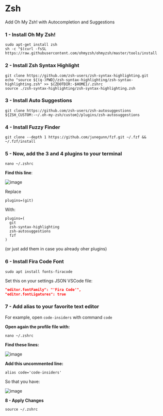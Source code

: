 # Zsh 
Add Oh My Zsh! with Autocompletion and Suggestions

### 1 - Install Oh My Zsh!
```shell
sudo apt-get install zsh
sh -c "$(curl -fsSL https://raw.githubusercontent.com/ohmyzsh/ohmyzsh/master/tools/install.sh)"
```

### 2 - Install Zsh Syntax Highlight
```shell
git clone https://github.com/zsh-users/zsh-syntax-highlighting.git
echo "source ${(q-)PWD}/zsh-syntax-highlighting/zsh-syntax-highlighting.zsh" >> ${ZDOTDIR:-$HOME}/.zshrc
source ./zsh-syntax-highlighting/zsh-syntax-highlighting.zsh
```

### 3 - Install Auto Suggestions
```shell
git clone https://github.com/zsh-users/zsh-autosuggestions ${ZSH_CUSTOM:-~/.oh-my-zsh/custom}/plugins/zsh-autosuggestions
```

### 4 - Install Fuzzy Finder 
```shell
git clone --depth 1 https://github.com/junegunn/fzf.git ~/.fzf && ~/.fzf/install
```

### 5 - Now, add the 3 and 4 plugins to your terminal
```
nano ~/.zshrc

```
**Find this line**: 

![image](https://github.com/felipezarco/zsh/assets/11004919/1f700505-f6a9-4a8f-967e-c42dfda2e4c5)

Replace 
```shell
plugins=(git)
```
With:
```shell
plugins=(
  git
  zsh-syntax-highlighting
  zsh-autosuggestions
  fzf
)
```
(or just add them in case you already oher plugins)

### 6 - Install Fira Code Font
```shell
sudo apt install fonts-firacode
```

Set this on your settings JSON VSCode file:
```json
"editor.fontFamily": "'Fira Code'",
"editor.fontLigatures": true
```

### 7 - Add alias to your favorite text editor

For example, open `code-insiders` with command `code`

**Open again the profile file with:**
```shell
nano ~/.zshrc
```
**Find these lines:**

![image](https://github.com/felipezarco/zsh/assets/11004919/27ecdbd1-64c7-4b7a-b3e0-3b10c8c14ba6)

**Add this uncommented line:** 
```shell
alias code='code-insiders' 
```
So that you have:

![image](https://github.com/felipezarco/zsh/assets/11004919/221ea4bd-36b2-44f3-a449-aadf31573059)

**8 - Apply Changes**
```shell
source ~/.zshrc
```
